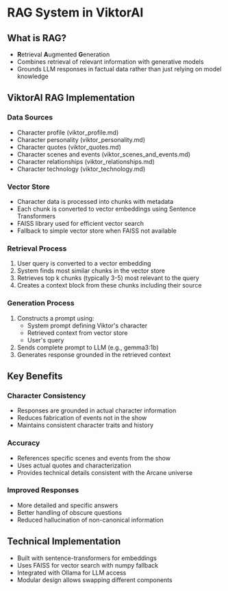 # RAG System in ViktorAI

## What is RAG?
- **R**etrieval **A**ugmented **G**eneration
- Combines retrieval of relevant information with generative models
- Grounds LLM responses in factual data rather than just relying on model knowledge

## ViktorAI RAG Implementation

### Data Sources
- Character profile (viktor_profile.md)
- Character personality (viktor_personality.md)
- Character quotes (viktor_quotes.md)
- Character scenes and events (viktor_scenes_and_events.md)
- Character relationships (viktor_relationships.md)
- Character technology (viktor_technology.md)

### Vector Store
- Character data is processed into chunks with metadata
- Each chunk is converted to vector embeddings using Sentence Transformers
- FAISS library used for efficient vector search
- Fallback to simple vector store when FAISS not available

### Retrieval Process
1. User query is converted to a vector embedding
2. System finds most similar chunks in the vector store
3. Retrieves top k chunks (typically 3-5) most relevant to the query
4. Creates a context block from these chunks including their source

### Generation Process
1. Constructs a prompt using:
   - System prompt defining Viktor's character
   - Retrieved context from vector store
   - User's query
2. Sends complete prompt to LLM (e.g., gemma3:1b)
3. Generates response grounded in the retrieved context

## Key Benefits

### Character Consistency
- Responses are grounded in actual character information
- Reduces fabrication of events not in the show
- Maintains consistent character traits and history

### Accuracy
- References specific scenes and events from the show
- Uses actual quotes and characterization
- Provides technical details consistent with the Arcane universe

### Improved Responses
- More detailed and specific answers
- Better handling of obscure questions
- Reduced hallucination of non-canonical information

## Technical Implementation
- Built with sentence-transformers for embeddings
- Uses FAISS for vector search with numpy fallback
- Integrated with Ollama for LLM access
- Modular design allows swapping different components 